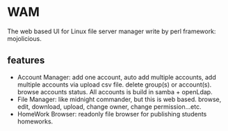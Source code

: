 # WAM

The web based UI for Linux file server manager write by perl framework: mojolicious.

## features

- Account Manager: add one account, auto add multiple accounts, add multiple accounts via upload csv file. delete group(s) or account(s). browse accounts status. All accounts is build in samba + openLdap.
- File Manager: like midnight commander, but this is web based. browse, edit, download, upload, change owner, change permission...etc.
- HomeWork Browser: readonly file browser for publishing students homeworks.

